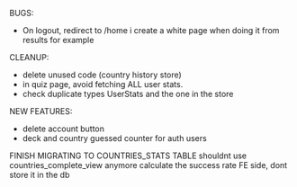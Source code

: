 BUGS:

- On logout, redirect to /home i create a white page when doing it from results for example

CLEANUP:

- delete unused code (country history store)
- in quiz page, avoid fetching ALL user stats.
- check duplicate types UserStats and the one in the store

NEW FEATURES:

- delete account button
- deck and country guessed counter for auth users

FINISH MIGRATING TO COUNTRIES_STATS TABLE
shouldnt use countries_complete_view anymore
calculate the success rate FE side, dont store it in the db
